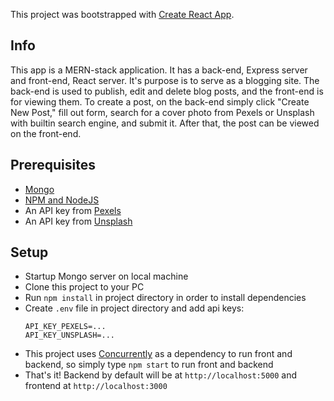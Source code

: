 This project was bootstrapped with [Create React App](https://github.com/facebook/create-react-app).

## Info
This app is a MERN-stack application. It has a back-end, Express server and front-end, React server. It's purpose is to serve as a blogging site. The back-end is used to publish, edit and delete blog posts, and the front-end is for viewing them. To create a post, on the back-end simply click "Create New Post," fill out form, search for a cover photo from Pexels or Unsplash with builtin search engine, and submit it. After that, the post can be viewed on the front-end.

## Prerequisites

* [Mongo](https://www.mongodb.com/download-center/community)
* [NPM and NodeJS](https://www.npmjs.com/get-npm)
* An API key from [Pexels](https://www.pexels.com/api/)
* An API key from [Unsplash](https://unsplash.com/developers)

## Setup

* Startup Mongo server on local machine
* Clone this project to your PC
* Run `npm install` in project directory in order to install dependencies
* Create `.env` file in project directory and add api keys:
	```
	API_KEY_PEXELS=...
	API_KEY_UNSPLASH=...
	```
* This project uses [Concurrently](https://www.npmjs.com/package/concurrently) as a dependency to run front and backend, so simply type `npm start` to run front and backend
* That's it! Backend by default will be at `http://localhost:5000` and frontend at `http://localhost:3000`
